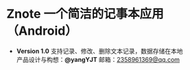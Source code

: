 # Znote 一个简洁的记事本应用（Android）
* **Version 1.0**
支持记录、修改、删除文本记录，数据存储在本地<br/>
产品设计与构想：**@yangYJT** 邮箱：2358961369@qq.com
